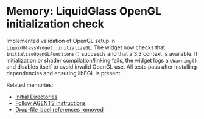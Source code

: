 # Memory: LiquidGlass OpenGL initialization check

Implemented validation of OpenGL setup in `LiquidGlassWidget::initializeGL`.
The widget now checks that `initializeOpenGLFunctions()` succeeds and that a
3.3 context is available. If initialization or shader compilation/linking fails,
the widget logs a `qWarning()` and disables itself to avoid invalid OpenGL use.
All tests pass after installing dependencies and ensuring libEGL is present.

Related memories:
- [Initial Directories](2025-06-18-initial-directories.md)
- [Follow AGENTS Instructions](2025-06-18-run-tests-patch-agents.md)
- [Drop-file label references removed](2025-06-18T085248Z-drop-file-label-removal.md)
